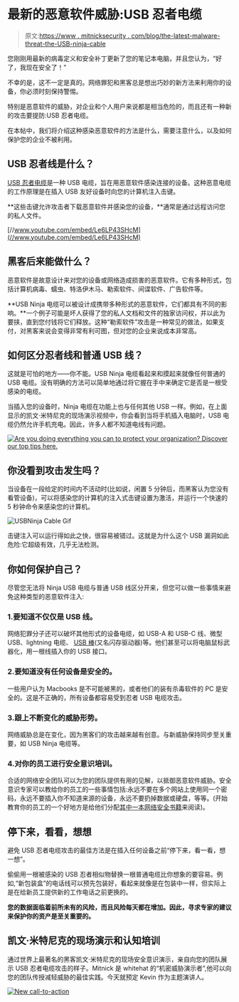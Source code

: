 # 最新的恶意软件威胁:USB 忍者电缆

> 原文:[https://www . mitnicksecurity . com/blog/the-latest-malware-threat-the-USB-ninja-cable](https://www.mitnicksecurity.com/blog/the-latest-malware-threat-the-usb-ninja-cable)

您刚刚用最新的病毒定义和安全补丁更新了您的笔记本电脑，并且您认为，“好了，我现在安全了！”

不幸的是，这不一定是真的。网络罪犯和黑客总是想出巧妙的新方法来利用你的设备，你必须时刻保持警惕。

特别是恶意软件的威胁，对企业和个人用户来说都是相当危险的，而且还有一种新的攻击要提防:USB 忍者电缆。

在本帖中，我们将介绍这种感染恶意软件的方法是什么，需要注意什么，以及如何保护您的企业不被利用。

## USB 忍者线是什么？

[USB 忍者电缆](https://hackerwarehouse.com/product/usb-ninja-cable/)是一种 USB 电缆，旨在用恶意软件感染连接的设备。这种恶意电缆的工作原理是在插入 USB 友好设备时向您的计算机注入击键。

**这些击键允许攻击者下载恶意软件并感染您的设备，**通常是通过远程访问您的私人文件。

[//www.youtube.com/embed/Le6LP43SHcM](//www.youtube.com/embed/Le6LP43SHcM)

## 黑客后来能做什么？

恶意软件是故意设计来对您的设备或网络造成损害的恶意软件。它有多种形式，包括计算机病毒、蠕虫、特洛伊木马、勒索软件、间谍软件、广告软件等。

**USB Ninja 电缆可以被设计成携带多种形式的恶意软件，它们都具有不同的影响。**一个例子可能是坏人获得了您的私人文档和文件的独家访问权，并以此为要挟，直到您付钱将它们释放。这种“勒索软件”攻击是一种常见的做法，如果支付，对黑客来说会变得非常有利可图，但对您的企业来说成本非常高。

## 如何区分忍者线和普通 USB 线？

这就是可怕的地方——你不能。USB Ninja 电缆看起来和摸起来就像任何普通的 USB 电缆。没有明确的方法可以简单地通过将它握在手中来确定它是否是一根受感染的电缆。

当插入您的设备时，Ninja 电缆在功能上也与任何其他 USB 一样。例如，在上面显示的凯文·米特尼克的现场演示视频中，你会看到当将手机插入电脑时，USB 电缆仍然允许手机充电。因此，许多人都不知道电线有问题。

[![Are you doing everything you can to protect your organization? Discover our top  tips here.](../Images/21739e3e71a2c8467ca7cbb801d848b2.png)](https://cta-redirect.hubspot.com/cta/redirect/3875471/17d39c58-6f51-4d64-9cfc-57ee31efb530) 

## 你没看到攻击发生吗？

当设备在一段给定的时间内不活动时(比如说，闲置 5 分钟后，而黑客认为您没有看管设备)，可以将感染您的计算机的注入式击键设置为激活，并运行一个快速的 5 秒钟命令来感染您的计算机。

![USBNinja Cable Gif](../Images/57ac54e0e941568725f0be4f906ad450.png)

击键注入可以运行得如此之快，很容易被错过。这就是为什么这个 USB 漏洞如此危险:它超级有效，几乎无法检测。

## 你如何保护自己？

尽管您无法将 Ninja USB 电缆与普通 USB 线区分开来，但您可以做一些事情来避免这种类型的恶意软件注入:

### 1.要知道不仅仅是 USB 线。

网络犯罪分子还可以破坏其他形式的设备电缆，如 USB-A 和 USB-C 线、微型 USB、lightning 电缆、 [USB 棒](https://www.youtube.com/watch?v=7skDckKti6w)(又名闪存驱动器)等。他们甚至可以将电脑鼠标武器化，用一根线插入你的 USB 接口。

### 2.要知道没有任何设备是安全的。

一些用户认为 Macbooks 是不可能被黑的，或者他们的装有杀毒软件的 PC 是安全的。这是不正确的，所有设备都容易受到忍者 USB 电缆攻击。

### 3.跟上不断变化的威胁形势。

网络威胁总是在变化，因为黑客们的攻击越来越有创意。与新威胁保持同步至关重要，如 USB Ninja 电缆等。

### 4.对你的员工进行安全意识培训。

合适的网络安全团队可以为您的团队提供有用的见解，以抵御恶意软件威胁。安全意识专家可以教给你的员工的一些事情包括:永远不要在多个网站上使用同一个密码，永远不要插入你不知道来源的设备，永远不要扔掉数据或硬盘，等等。(开始教育你的员工的一个好地方是给他们分配[其中一本网络安全书籍](/bestselling-books-by-kevin-mitnick)来阅读)。

## 停下来，看看，想想

避免 USB 忍者电缆攻击的最佳方法是在插入任何设备之前“停下来，看一看，想一想”。

偷偷用一根被感染的 USB 忍者相似物替换一根普通电缆比你想象的要容易。例如,“新包装盒”的电话线可以预先包装好，看起来就像是在包装中一样，但实际上是在给新员工提供新的工作电话之前更换的。

**您的数据面临着前所未有的风险，而且风险每天都在增加。因此，寻求专家的建议来保护你的资产是至关重要的。**

## 凯文·米特尼克的现场演示和认知培训

通过世界上最著名的黑客凯文·米特尼克的现场安全意识演示，亲自向您的团队展示 USB 忍者电缆攻击的样子。Mitnick 是 whitehat 的“机密威胁演示者”,他可以向您的团队传授减轻威胁的最佳实践。今天就预定 Kevin 作为主题演讲人。

[![New call-to-action](../Images/95ee2efaa0b0e1050f47338da41f7869.png)](https://cta-redirect.hubspot.com/cta/redirect/3875471/7f9b1de1-cf7c-4700-8892-cdf9402b32cf)